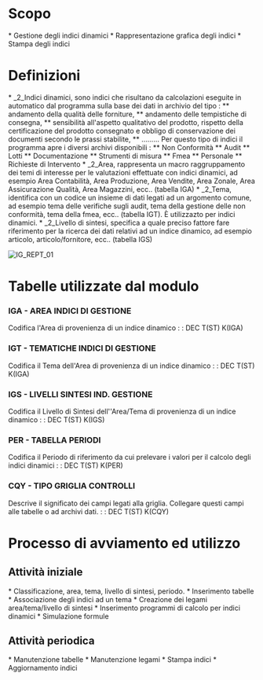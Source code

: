 # Scopo
 \* Gestione degli indici dinamici
 \* Rappresentazione grafica degli indici
 \* Stampa degli indici

# Definizioni
 \* _2_Indici dinamici, sono indici che risultano da calcolazioni eseguite in automatico dal programma sulla base dei dati in archivio del tipo : 
 \*\* andamento della qualità delle forniture,
 \*\* andamento delle tempistiche di consegna,
 \*\* sensibilità all'aspetto qualitativo del prodotto, rispetto della certificazione del prodotto consegnato e obbligo di conservazione dei documenti secondo le prassi stabilite,
 \*\* .........
Per questo tipo di indici il programma apre i diversi archivi disponibili : 
 \*\* Non Conformità
 \*\* Audit
 \*\* Lotti
 \*\* Documentazione
 \*\* Strumenti di misura
 \*\* Fmea
 \*\* Personale
 \*\* Richieste di Intervento
 \* _2_Area, rappresenta un macro raggruppamento dei temi di interesse per le valutazioni  effettuate con indici dinamici, ad esempio Area Contabilità, Area Produzione, Area Vendite, Area Zonale, Area Assicurazione Qualità, Area Magazzini, ecc.. (tabella IGA)
 \* _2_Tema, identifica con un codice un insieme di dati legati ad un argomento comune, ad esempio tema delle verifiche sugli audit, tema della gestione delle non conformità, tema della fmea, ecc.. (tabella IGT). È utilizzazto per indici dinamici.
 \* _2_Livello di sintesi, specifica a quale preciso fattore fare riferimento per la ricerca dei dati relativi ad un indice dinamico, ad esempio articolo, articolo/fornitore, ecc.. (tabella IGS)

![IG_REPT_01](http://localhost:3000/immagini/IGREPT/IG_REPT_01.png)
# Tabelle utilizzate dal modulo

### IGA - AREA INDICI DI GESTIONE
Codifica l'Area di provenienza di un indice dinamico
 :  : DEC T(ST) K(IGA)

### IGT - TEMATICHE INDICI DI GESTIONE
Codifica il Tema dell'Area di provenienza di un indice dinamico
 :  : DEC T(ST) K(IGA)

### IGS - LIVELLI SINTESI IND.  GESTIONE
Codifica il Livello di Sintesi dell''Area/Tema di provenienza di un indice dinamico
 :  : DEC T(ST) K(IGS)

### PER - TABELLA PERIODI
Codifica il Periodo di riferimento da cui prelevare i valori per il calcolo degli indici dinamici
 :  : DEC T(ST) K(PER)

### CQY - TIPO GRIGLIA  CONTROLLI
Descrive il significato dei campi legati alla griglia. Collegare questi campi alle tabelle o ad archivi dati.
 :  : DEC T(ST) K(CQY)

# Processo di avviamento ed utilizzo
## Attività iniziale
 \* Classificazione, area, tema, livello di sintesi, periodo.
 \* Inserimento tabelle
 \* Associazione degli indici ad un tema
 \* Creazione dei legami area/tema/livello di sintesi
 \* Inserimento programmi di calcolo per indici dinamici
 \* Simulazione formule

## Attività periodica
 \* Manutenzione tabelle
 \* Manutenzione legami
 \* Stampa indici
 \* Aggiornamento indici
